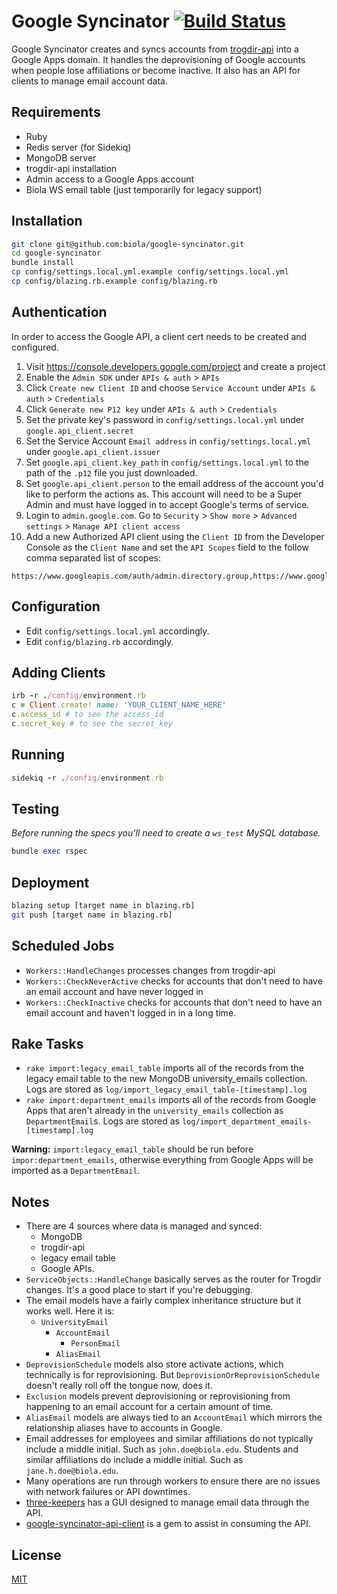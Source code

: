 Google Syncinator [![Build Status](https://travis-ci.org/biola/google-syncinator.svg?branch=master)](https://travis-ci.org/biola/google-syncinator)
=================

Google Syncinator creates and syncs accounts from [trogdir-api](https://github.com/biola/trogdir-api) into a Google Apps domain. It handles the deprovisioning of Google accounts when people lose affiliations or become inactive. It also has an API for clients to manage email account data.

Requirements
------------
- Ruby
- Redis server (for Sidekiq)
- MongoDB server
- trogdir-api installation
- Admin access to a Google Apps account
- Biola WS email table (just temporarily for legacy support)

Installation
------------
```bash
git clone git@github.com:biola/google-syncinator.git
cd google-syncinator
bundle install
cp config/settings.local.yml.example config/settings.local.yml
cp config/blazing.rb.example config/blazing.rb
```

Authentication
--------------
In order to access the Google API, a client cert needs to be created and configured.

1. Visit https://console.developers.google.com/project and create a project
2. Enable the `Admin SDK` under `APIs & auth` > `APIs`
3. Click `Create new Client ID` and choose `Service Account` under `APIs & auth` > `Credentials`
4. Click `Generate new P12 key` under `APIs & auth` > `Credentials`
5. Set the private key's password in `config/settings.local.yml` under `google.api_client.secret`
6. Set the Service Account `Email address` in `config/settings.local.yml` under `google.api_client.issuer`
7. Set `google.api_client.key_path` in `config/settings.local.yml` to the path of the `.p12` file you just downloaded.
8. Set `google.api_client.person` to the email address of the account you'd like to perform the actions as. This account will need to be a Super Admin and must have logged in to accept Google's terms of service.
9. Login to `admin.google.com`. Go to `Security` > `Show more` > `Advanced settings` > `Manage API client access`
10. Add a new Authorized API client using the `Client ID` from the Developer Console as the `Client Name` and set the `API Scopes` field to the follow comma separated list of scopes:
```
https://www.googleapis.com/auth/admin.directory.group,https://www.googleapis.com/auth/admin.directory.group.member,https://www.googleapis.com/auth/admin.directory.user,https://www.googleapis.com/auth/admin.reports.usage.readonly
```

Configuration
-------------
- Edit `config/settings.local.yml` accordingly.
- Edit `config/blazing.rb` accordingly.

Adding Clients
--------------

```ruby
irb -r ./config/environment.rb
c = Client.create! name: 'YOUR_CLIENT_NAME_HERE'
c.access_id # to see the access_id
c.secret_key # to see the secret_key
```

Running
-------

```ruby
sidekiq -r ./config/environment.rb
```

Testing
-------

*Before running the specs you'll need to create a `ws_test` MySQL database.*

```ruby
bundle exec rspec
```

Deployment
----------
```bash
blazing setup [target name in blazing.rb]
git push [target name in blazing.rb]
```

Scheduled Jobs
--------------
- `Workers::HandleChanges` processes changes from trogdir-api
- `Workers::CheckNeverActive` checks for accounts that don't need to have an email account and have never logged in
- `Workers::CheckInactive` checks for accounts that don't need to have an email account and haven't logged in in a long time.

Rake Tasks
----------
- `rake import:legacy_email_table` imports all of the records from the legacy email table to the new MongoDB university_emails collection. Logs are stored as `log/import_legacy_email_table-[timestamp].log`
- `rake import:department_emails` imports all of the records from Google Apps that aren't already in the `university_emails` collection as `DepartmentEmail`s. Logs are stored as `log/import_department_emails-[timestamp].log`

__Warning:__ `import:legacy_email_table` should be run before `impor:department_emails`, otherwise everything from Google Apps will be imported as a `DepartmentEmail`.

Notes
-----

- There are 4 sources where data is managed and synced:
  - MongoDB
  - trogdir-api
  - legacy email table
  - Google APIs.
- `ServiceObjects::HandleChange` basically serves as the router for Trogdir changes. It's a good place to start if you're debugging.
- The email models have a fairly complex inheritance structure but it works well. Here it is:
  - `UniversityEmail`
    - `AccountEmail`
      - `PersonEmail`
    - `AliasEmail`
- `DeprovisionSchedule` models also store activate actions, which technically is for reprovisioning. But `DeprovisionOrReprovisionSchedule` doesn't really roll off the tongue now, does it.
- `Exclusion` models prevent deprovisioning or reprovisioning from happening to an email account for a certain amount of time.
- `AliasEmail` models are always tied to an `AccountEmail` which mirrors the relationship aliases have to accounts in Google.
- Email addresses for employees and similar affiliations do not typically include a middle initial. Such as `john.doe@biola.edu`. Students and similar affiliations do include a middle initial. Such as `jane.h.doe@biola.edu`.
- Many operations are run through workers to ensure there are no issues with network failures or API downtimes.
- [three-keepers](https://github.com/biola/three-keepers) has a GUI designed to manage email data through the API.
- [google-syncinator-api-client](https://github.com/biola/google-syncinator-api-client) is a gem to assist in consuming the API.

License
-------
[MIT](https://github.com/biola/google-syncinator/blob/master/MIT-LICENSE)
